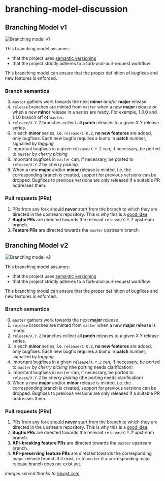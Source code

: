 # branching-model-discussion


## Branching Model v1

![Branching model v1](https://cdn.rawgit.com/robertodr/branching-model-discussion/0bb91fa7/images/branching_model-v1.png)

This branching model assumes:

* that the project uses [semantic versioning](semver.org)
* that the project strictly adheres to a fork-and-pull-request workflow

This branching model can ensure that the proper definition of bugfixes and new
features is enforced.

### Branch semantics

3. `master` gathers work towards the next **minor** _and/or_ **major** release.
1. `release` branches are minted from `master` when a new **major** release
   _or_ when a new **minor** release in a series are ready.
   For example, 1.0.0 and 1.1.0 branch off of `master`.
2. `release/X.Y.Z` branches collect all **patch** releases to a given X.Y
   release series.
3. In each **minor** series, i.e. `release/1.0.Z`, **no new features** are
   added, only bugfixes. Each new bugfix requires a bump in **patch** number,
   signalled by _tagging_
4. Important bugfixes in a given `release/X.Y.Z` can, if necessary, be ported
   to `master` by _cherry picking_
5. Important bugfixes in `master` can, if necessary, be ported to
   `release/X.Y.Z` by _cherry picking_
6. When a new **major** and/or **minor** release is minted, i.e. the
   corresponding branch is created, support for previous versions can be
   dropped. Bugfixes to previous versions are only released if a suitable PR
   addresses them.

### Pull requests (PRs)

1. PRs from any fork should __never__ start from the branch to which they are
   directed in the upstream repository.
  This is why this is a [good idea](http://blog.jasonmeridth.com/posts/do-not-issue-pull-requests-from-your-master-branch/)
2. **Bugfix PRs** are directed towards the relevant `release/X.Y.Z` upstream branch.
3. **Feature PRs** are directed towards the `master` upstream branch.

## Branching Model v2

![Branching model v2](https://cdn.rawgit.com/robertodr/branching-model-discussion/0bb91fa7/images/branching_model-v2.png)

This branching model assumes:

* that the project uses [semantic versioning](semver.org)
* that the project strictly adheres to a fork-and-pull-request workflow

This branching model can ensure that the proper definition of bugfixes and new
features is enforced.

### Branch semantics

0. `master` gathers work towards the next **major** release.
1. `release` branches are minted from `master` when a new **major** release is ready.
2. `release/X.Y.Z` branches collect all **patch** releases to a given X.Y
   release series.
3. In each **minor** series, i.e. `release/1.0.Z`, **no new features** are
   added, only bugfixes. Each new bugfix requires a bump in **patch** number,
   signalled by _tagging_
4. Important bugfixes in a given `release/X.Y.Z` can, if necessary, be ported
   to `master` by _cherry picking_ (the porting needs clarification)
5. Important bugfixes in `master` can, if necessary, be ported to
   `release/X.Y.Z` by _cherry picking_ (the porting needs clarification)
6. When a new **major** and/or **minor** release is minted, i.e. the
   corresponding branch is created, support for previous versions can be
   dropped. Bugfixes to previous versions are only released if a suitable PR
   addresses them.

### Pull requests (PRs)

1. PRs from any fork should __never__ start from the branch to which they are
   directed in the upstream repository.
  This is why this is a [good idea](http://blog.jasonmeridth.com/posts/do-not-issue-pull-requests-from-your-master-branch/).
2. **Bugfix PRs** are directed towards the relevant `release/X.Y.Z` upstream branch.
3. **API-breaking feature PRs** are directed towards the `master` upstream branch.
4. **API-preserving feature PRs** are directed towards the corresponding major release branch if it exist, or to `master` if a corresponding major release branch does not exist yet.

_Images served thanks to [rawgit.com](https://rawgit.com)_
